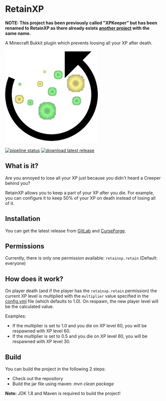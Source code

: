 # RetainXP

**NOTE: This project has been previously called "XPKeeper" but has been renamed to RetainXP as there already exists [another project](https://www.curseforge.com/minecraft/bukkit-plugins/xpkeeper) with the same name.**

A Minecraft Bukkit plugin which prevents loosing all your XP after death.

<img src="logo.png" alt="Logo" height="300"/>

[![pipeline status](https://gitlab.com/Programie/RetainXP/badges/master/pipeline.svg)](https://gitlab.com/Programie/RetainXP/commits/master)
[![download latest release](https://img.shields.io/badge/download-latest-blue.svg)](https://gitlab.com/Programie/RetainXP/-/jobs/artifacts/master/raw/target/RetainXP.jar?job=release)

## What is it?

Are you annoyed to lose all your XP just because you didn't heard a Creeper behind you?

RetainXP allows you to keep a part of your XP after you die. For example, you can configure it to keep 50% of your XP on death instead of losing all of it.

## Installation

You can get the latest release from [GitLab](https://gitlab.com/Programie/RetainXP/-/releases) and [CurseForge](https://www.curseforge.com/minecraft/bukkit-plugins/retainxp).

## Permissions

Currently, there is only one permission available: `retainxp.retain` (Default: everyone)

## How does it work?

On player death (and if the player has the `retainxp.retain` permission) the current XP level is multiplied with the `multiplier` value specified in the [config.yml](src/main/resources/config.yml) file (which defaults to 1.0). On respawn, the new player level will be the calculated value.

Examples:

* If the multiplier is set to 1.0 and you die on XP level 60, you will be respawned with XP level 60.
* If the multiplier is set to 0.5 and you die on XP level 60, you will be respawned with XP level 30.

## Build

You can build the project in the following 2 steps:

 * Check out the repository
 * Build the jar file using maven: *mvn clean package*

**Note:** JDK 1.8 and Maven is required to build the project!